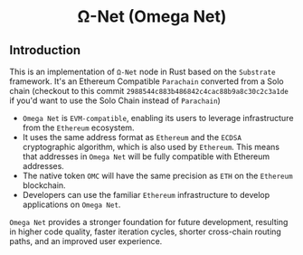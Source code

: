 <center>
<h1>
Ω-Net (Omega Net)
</h1>
</center>

## Introduction
This is an implementation of `Ω-Net` node in Rust based on the `Substrate` framework. It's an Ethereum Compatible `Parachain` converted from a Solo chain (checkout to this commit `2988544c883b486842c4cac88b9a8c30c2c3a1de` if you'd want to use the Solo Chain instead of `Parachain`)

- `Omega Net` is `EVM-compatible`, enabling its users to leverage infrastructure from the `Ethereum` ecosystem.
- It uses the same address format as `Ethereum` and the `ECDSA` cryptographic algorithm, which is also used by `Ethereum`. This means that addresses in `Omega Net` will be fully compatible with Ethereum addresses.
- The native token `OMC` will have the same precision as `ETH` on the `Ethereum` blockchain.
- Developers can use the familiar `Ethereum` infrastructure to develop applications on `Omega Net`.

`Omega Net` provides a stronger foundation for future development, resulting in higher code quality, faster iteration cycles, shorter cross-chain routing paths, and an improved user experience.
